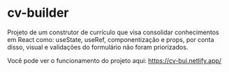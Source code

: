 # cv-builder
Projeto de um construtor de currículo que visa consolidar conhecimentos em React como: useState, useRef, componentização e props, por conta disso, visual e validações do formulário não foram priorizados.

Você pode ver o funcionamento do projeto aqui: https://cv-bui.netlify.app/
